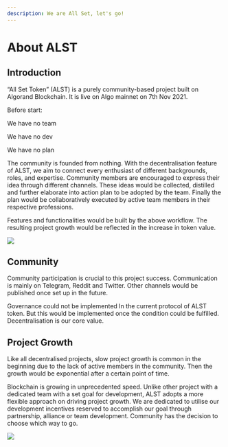 ```yaml
---
description: We are All Set, let's go!
---
```


# About ALST

## Introduction

“All Set Token” (ALST) is a purely community-based project built on Algorand Blockchain.  It is live on Algo mainnet on 7th Nov 2021.

Before start:

We have no team

We have no dev

We have no plan

The community is founded from nothing.  With the decentralisation feature of ALST, we aim to connect every enthusiast of different backgrounds, roles, and expertise.  Community members are encouraged to express their idea through different channels.  These ideas would be collected, distilled and further elaborate into action plan to be adopted by the team.  Finally the plan would be collaboratively executed by active team members in their respective professions.

Features and functionalities would be built by the above workflow.  The resulting project growth would be reflected in the increase in token value.



![](.gitbook/assets/value\_model.jpg)

## Community

Community participation is crucial to this project success.  Communication is mainly on Telegram, Reddit and Twitter.  Other channels would be published once set up in the future.

Governance could not be implemented In the current protocol of ALST token.  But this would be implemented once the condition could be fulfilled.  Decentralisation is our core value.

## Project Growth

Like all decentralised projects, slow project growth is common in the beginning due to the lack of active members in the community.  Then the growth would be exponential after a certain point of time.

Blockchain is growing in unprecedented speed.  Unlike other project with a dedicated team with a set goal for development, ALST adopts a more flexible approach on driving project growth.  We are dedicated to utilise our development incentives reserved to accomplish our goal through partnership, alliance or team development.  Community has the decision to choose which way to go.

![](.gitbook/assets/growth\_method.jpg)


